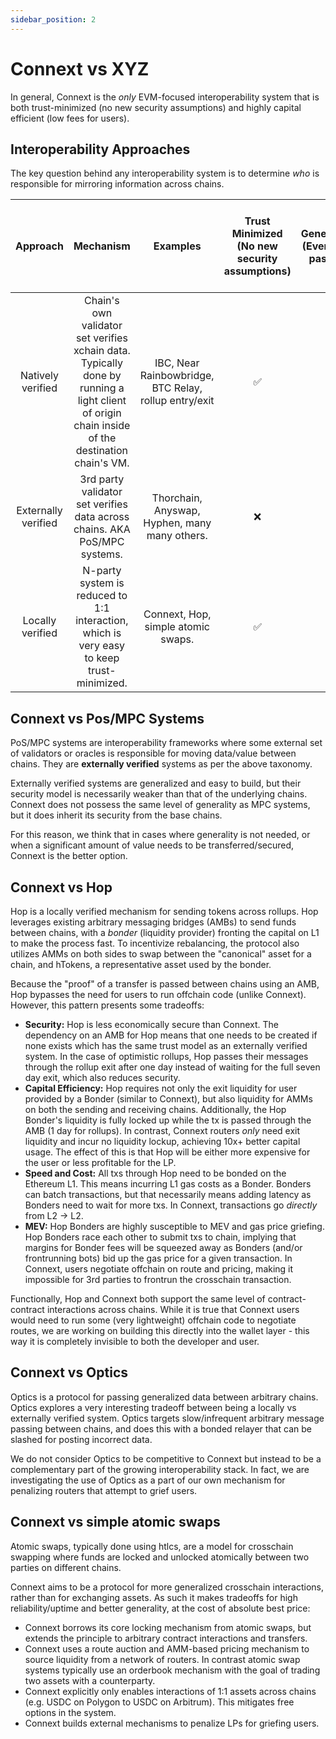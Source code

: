 ```yaml
---
sidebar_position: 2
---
```


# Connext vs XYZ

In general, Connext is the *only* EVM-focused interoperability system that is both trust-minimized (no new security assumptions) and highly capital efficient (low fees for users).

## Interoperability Approaches

The key question behind any interoperability system is to determine *who* is responsible for mirroring information across chains.

|       Approach      |                                                                     Mechanism                                                                    |                        Examples                       | Trust Minimized (No new security assumptions) | Generalized (Event data passing) | Cheap/fast, easy to build, & easy to extend to more systems |
|:-------------------:|:------------------------------------------------------------------------------------------------------------------------------------------------:|:-----------------------------------------------------:|:---------------------------------------------:|:--------------------------------:|:-----------------------------------------------------------:|
| Natively verified   | Chain's own validator set verifies xchain data.  Typically done by running a light client of origin chain inside of the destination chain's VM.  | IBC, Near Rainbowbridge, BTC Relay, rollup entry/exit |                       ✅                       |                 ✅                |                              ❌                              |
| Externally verified | 3rd party validator set verifies data across chains. AKA PoS/MPC systems.                                                                        | Thorchain, Anyswap, Hyphen, many many others.         |                       ❌                       |                 ✅                |                              ✅                              |
| Locally verified    | N-party system is reduced to 1:1 interaction, which is very easy to keep trust-minimized.                                                        | Connext, Hop, simple atomic swaps.                    |                       ✅                       |                 ❌                |                              ✅                              |

## Connext vs Pos/MPC Systems

PoS/MPC systems are interoperability frameworks where some external set of validators or oracles is responsible for moving data/value between chains. They are **externally verified** systems as per the above taxonomy.

Externally verified systems are generalized and easy to build, but their security model is necessarily weaker than that of the underlying chains. Connext does not possess the same level of generality as MPC systems, but it does inherit its security from the base chains.

For this reason, we think that in cases where generality is not needed, or when a significant amount of value needs to be transferred/secured, Connext is the better option.

## Connext vs Hop

Hop is a locally verified mechanism for sending tokens across rollups. Hop leverages existing arbitrary messaging bridges (AMBs) to send funds between chains, with a *bonder* (liquidity provider) fronting the capital on L1 to make the process fast. To incentivize rebalancing, the protocol also utilizes AMMs on both sides to swap between the "canonical" asset for a chain, and hTokens, a representative asset used by the bonder.

Because the "proof" of a transfer is passed between chains using an AMB, Hop bypasses the need for users to run offchain code (unlike Connext). However, this pattern presents some tradeoffs:

- **Security:** Hop is less economically secure than Connext. The dependency on an AMB for Hop means that one needs to be created if none exists which has the same trust model as an externally verified system. In the case of optimistic rollups, Hop passes their messages through the rollup exit after one day instead of waiting for the full seven day exit, which also reduces security.
- **Capital Efficiency:** Hop requires not only the exit liquidity for user provided by a Bonder (similar to Connext), but also liquidity for AMMs on both the sending and receiving chains. Additionally, the Hop Bonder's liquidity is fully locked up while the tx is passed through the AMB (1 day for rollups). In contrast, Connext routers *only* need exit liquidity and incur no liquidity lockup, achieving 10x+ better capital usage. The effect of this is that Hop will be either more expensive for the user or less profitable for the LP.
- **Speed and Cost:** All txs through Hop need to be bonded on the Ethereum L1. This means incurring L1 gas costs as a Bonder. Bonders can batch transactions, but that necessarily means adding latency as Bonders need to wait for more txs. In Connext, transactions go *directly* from L2 -> L2.
- **MEV:** Hop Bonders are highly susceptible to MEV and gas price griefing. Hop Bonders race each other to submit txs to chain, implying that margins for Bonder fees will be squeezed away as Bonders (and/or frontrunning bots) bid up the gas price for a given transaction. In Connext, users negotiate offchain on route and pricing, making it impossible for 3rd parties to frontrun the crosschain transaction.

Functionally, Hop and Connext both support the same level of contract-contract interactions across chains. While it is true that Connext users would need to run some (very lightweight) offchain code to negotiate routes, we are working on building this directly into the wallet layer - this way it is completely invisible to both the developer and user.

## Connext vs Optics

Optics is a protocol for passing generalized data between arbitrary chains. Optics explores a very interesting tradeoff between being a locally vs externally verified system. Optics targets slow/infrequent arbitrary message passing between chains, and does this with a bonded relayer that can be slashed for posting incorrect data.

We do not consider Optics to be competitive to Connext but instead to be a complementary part of the growing interoperability stack. In fact, we are investigating the use of Optics as a part of our own mechanism for penalizing routers that attempt to grief users.

## Connext vs simple atomic swaps

Atomic swaps, typically done using htlcs, are a model for crosschain swapping where funds are locked and unlocked atomically between two parties on different chains.

Connext aims to be a protocol for more generalized crosschain interactions, rather than for exchanging assets. As such it makes tradeoffs for high reliability/uptime and better generality, at the cost of absolute best price:
- Connext borrows its core locking mechanism from atomic swaps, but extends the principle to arbitrary contract interactions and transfers.
- Connext uses a route auction and AMM-based pricing mechanism to source liquidity from a network of routers. In contrast atomic swap systems typically use an orderbook mechanism with the goal of trading two assets with a counterparty.
- Connext explicitly only enables interactions of 1:1 assets across chains (e.g. USDC on Polygon to USDC on Arbitrum). This mitigates free options in the system.
- Connext builds external mechanisms to penalize LPs for griefing users.